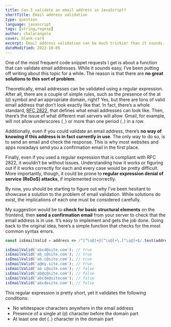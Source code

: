 ```yaml
---
title: Can I validate an email address in JavaScript?
shortTitle: Email address validation
type: question
language: javascript
tags: [string,regexp]
author: chalarangelo
cover: blank-card
excerpt: Email address validation can be much trickier than it sounds. Here's why and my advice on how to approach this problem.
dateModified: 2022-10-05
---
```


One of the most frequent code snippet requests I get is about a function that can validate email addresses. While it sounds easy, I’ve been putting off writing about this topic for a while. The reason is that there are **no great solutions to this sort of problem**.

Theoretically, email addresses can be validated using a regular expression. After all, there are a couple of simple rules, such as the presence of the at (`@`) symbol and an appropriate domain, right? Yes, but there are tons of valid email address that don’t look exactly like that. In fact, there’s a whole standard, [RFC 2822](https://www.rfc-editor.org/rfc/rfc2822#section-3.4.1), that defines what email addresses can look like. Then, there’s the issue of what different mail servers will allow. Gmail, for example, will not allow underscores (`_`) or more than one period (`.`) in a row.

Additionally, even if you could validate an email address, there’s **no way of knowing if this address is in fact currently in use**. The only way to do so, is to send an email and check the response. This is why most websites and apps nowadays send you a confirmation email in the first place.

Finally, even if you used a regular expression that is compliant with RFC 2822, it wouldn’t be without issues. Understanding how it works or figuring out if it works correctly for each and every case would be pretty difficult. More importantly, though, it could be prone to **regular expression denial of service (ReDoS) attacks**, if implemented incorrectly.

By now, you should be starting to figure out why I’ve been hesitant to showcase a solution to the problem of email validation. While solutions do exist, the implications of each one must be considered carefully.

My suggestion would be to **check for basic structural elements** on the frontend, then **send a confirmation email** from your server to check that the email address is in use. It’s easy to implement and gets the job done. Going back to the original idea, here’s a simple function that checks for the most common syntax errors.

```js
const isEmailValid = address => /^[^\s@]+@[^\s@]+\.[^\s@]+$/.test(address);

isEmailValid('abcd@site.com'); // true
isEmailValid('ab_c@site.com'); // true
isEmailValid('ab.c@site.com'); // true
isEmailValid('a@my.site.com'); // true
isEmailValid('ab c@site.com'); // false
isEmailValid('ab@c@site.com'); // false
isEmailValid('abcde@sitecom'); // false
isEmailValid('abcdesite.com'); // false
```

This regular expression is pretty short, yet it validates the following conditions:

- No whitespace characters anywhere in the email address
- Presence of a single at (`@`) character before the domain part
- At least one dot (`.`) character in the domain part
